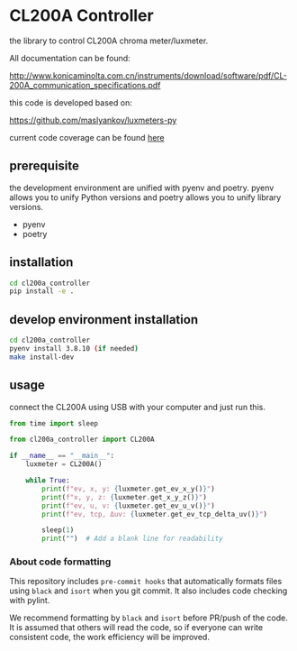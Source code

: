 # CL200A Controller

the library to control CL200A chroma meter/luxmeter.

All documentation can be found:

http://www.konicaminolta.com.cn/instruments/download/software/pdf/CL-200A_communication_specifications.pdf

this code is developed based on:

https://github.com/maslyankov/luxmeters-py

current code coverage can be found [here](https://github.com/MasashiSode/cl200a_controller/issues/1)

## prerequisite

the development environment are unified with pyenv and poetry. pyenv allows you to unify Python versions and poetry allows you to unify library versions.

- pyenv
- poetry

## installation

```sh
cd cl200a_controller
pip install -e .
```

## develop environment installation

```sh
cd cl200a_controller
pyenv install 3.8.10 (if needed)
make install-dev
```

## usage

connect the CL200A using USB with your computer and just run this.

```python
from time import sleep

from cl200a_controller import CL200A

if __name__ == "__main__":
    luxmeter = CL200A()

    while True:
        print(f"ev, x, y: {luxmeter.get_ev_x_y()}")
        print(f"x, y, z: {luxmeter.get_x_y_z()}")
        print(f"ev, u, v: {luxmeter.get_ev_u_v()}")
        print(f"ev, tcp, Δuv: {luxmeter.get_ev_tcp_delta_uv()}")

        sleep(1)
        print("")  # Add a blank line for readability
```

### About code formatting

This repository includes `pre-commit hooks` that automatically formats files using `black` and `isort` when you git commit. It also includes code checking with pylint.

We recommend formatting by `black` and `isort` before PR/push of the code. It is assumed that others will read the code, so if everyone can write consistent code, the work efficiency will be improved.
